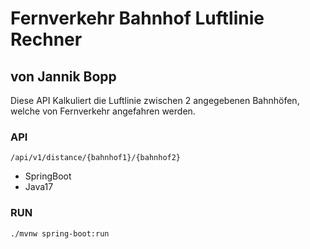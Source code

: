 # Fernverkehr Bahnhof Luftlinie Rechner
## von Jannik Bopp

Diese API Kalkuliert die Luftlinie zwischen 2 angegebenen Bahnhöfen, welche von Fernverkehr angefahren werden.

### API
`/api/v1/distance/{bahnhof1}/{bahnhof2}`

- SpringBoot 
- Java17

### RUN
`./mvnw spring-boot:run`